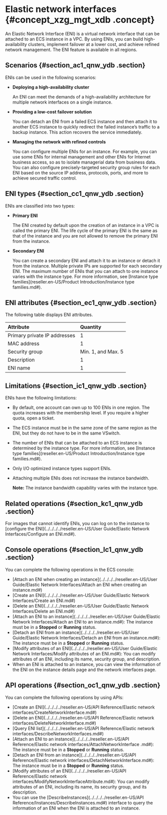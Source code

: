 # Elastic network interfaces {#concept_xzg_mgt_xdb .concept}

An Elastic Network Interface \(ENI\) is a virtual network interface that can be attached to an ECS instance in a VPC. By using ENIs, you can build high-availability clusters, implement failover at a lower cost, and achieve refined network management. The ENI feature is available in all regions.

## Scenarios {#section_ac1_qnw_ydb .section}

ENIs can be used in the following scenarios:

-   **Deploying a high-availability cluster**

    An ENI can meet the demands of a high-availability architecture for multiple network interfaces on a single instance.

-   **Providing a low-cost failover solution**

    You can detach an ENI from a failed ECS instance and then attach it to another ECS instance to quickly redirect the failed instance’s traffic to a backup instance. This action recovers the service immediately.

-   **Managing the network with refined controls**

    You can configure multiple ENIs for an instance. For example, you can use some ENIs for internal management and other ENIs for Internet business access, so as to isolate managerial data from business data. You can also configure precisely-targeted security group rules for each ENI based on the source IP address, protocols, ports, and more to achieve secured traffic control.


## ENI types {#section_cc1_qnw_ydb .section}

ENIs are classified into two types:

-   **Primary ENI**

    The ENI created by default upon the creation of an instance in a VPC is called the primary ENI. The life cycle of the primary ENI is the same as that of the instance and you are not allowed to remove the primary ENI from the instance.

-   **Secondary ENI**

    You can create a secondary ENI and attach it to an instance or detach it from the instance. Multiple private IPs are supported for each secondary ENI. The maximum number of ENIs that you can attach to one instance varies with the instance type. For more information, see [Instance type families](reseller.en-US/Product Introduction/Instance type families.md#).


## ENI attributes {#section_ec1_qnw_ydb .section}

The following table displays ENI attributes.

|Attribute|Quantity|
|:--------|:-------|
|Primary private IP addresses|1|
|MAC address|1|
|Security group|Min. 1, and Max. 5|
|Description|1|
|ENI name|1|

## Limitations {#section_ic1_qnw_ydb .section}

ENIs have the following limitations:

-   By default, one account can own up to 100 ENIs in one region. The quota increases with the membership level. If you require a higher quota, open a ticket.

-   The ECS instance must be in the same zone of the same region as the ENI, but they do not have to be in the same VSwitch.

-   The number of ENIs that can be attached to an ECS instance is determined by the instance type. For more information, see [Instance type families](reseller.en-US/Product Introduction/Instance type families.md#).

-   Only I/O optimized instance types support ENIs.

-   Attaching multiple ENIs does not increase the instance bandwidth.

    **Note:** The instance bandwidth capability varies with the instance type.


## Related operations {#section_kc1_qnw_ydb .section}

For images that cannot identify ENIs, you can log on to the instance to [configure the ENI](../../../../reseller.en-US/User Guide/Elastic Network Interfaces/Configure an ENI.md#).

## Console operations {#section_lc1_qnw_ydb .section}

You can complete the following operations in the ECS console:

-   [Attach an ENI when creating an instance](../../../../reseller.en-US/User Guide/Elastic Network Interfaces/Attach an ENI when creating an instance.md#)
-   [Create an ENI](../../../../reseller.en-US/User Guide/Elastic Network Interfaces/Create an ENI.md#)
-   [Delete an ENI](../../../../reseller.en-US/User Guide/Elastic Network Interfaces/Delete an ENI.md#)
-   [Attach an ENI to an instance](../../../../reseller.en-US/User Guide/Elastic Network Interfaces/Attach an ENI to an instance.md#): The instance must be in a **Stopped** or **Running** status.
-   [Detach an ENI from an instance](../../../../reseller.en-US/User Guide/Elastic Network Interfaces/Detach an ENI from an instance.md#): The instance must be in a **Stopped** or **Running** status.
-   [Modify attributes of an ENI](../../../../reseller.en-US/User Guide/Elastic Network Interfaces/Modify attributes of an ENI.md#): You can modify attributes of an ENI, including its name, security group, and description.
-   When an ENI is attached to an instance, you can view the information of the ENI on the instance details page and the network interfaces page.

## API operations {#section_oc1_qnw_ydb .section}

You can complete the following operations by using APIs:

-   [Create an ENI](../../../../reseller.en-US/API Reference/Elastic network interfaces/CreateNetworkInterface.md#)
-   [Delete an ENI](../../../../reseller.en-US/API Reference/Elastic network interfaces/DeleteNetworkInterface.md#)
-   [Query ENI list](../../../../reseller.en-US/API Reference/Elastic network interfaces/DescribeNetworkInterfaces.md#)
-   [Attach an ENI to an instance](../../../../reseller.en-US/API Reference/Elastic network interfaces/AttachNetworkInterface .md#): The instance must be in a **Stopped** or **Running** status.
-   [Detach an ENI from an instance](../../../../reseller.en-US/API Reference/Elastic network interfaces/DetachNetworkInterface.md#): The instance must be in a **Stopped** or **Running** status.
-   [Modify attributes of an ENI](../../../../reseller.en-US/API Reference/Elastic network interfaces/ModifyNetworkInterfaceAttribute.md#): You can modify attributes of an ENI, including its name, its security group, and its description.
-   You can use the [DescribeInstances](../../../../reseller.en-US/API Reference/Instances/DescribeInstances.md#) interface to query the information of an ENI when the ENI is attached to an instance.

